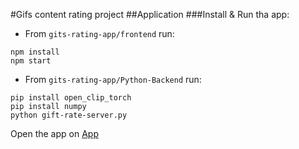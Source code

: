 #Gifs content rating project
##Application
###Install & Run tha app:
- From `gits-rating-app/frontend` run:
```shell
npm install
npm start
```
- From ```gits-rating-app/Python-Backend``` run:
```shell
pip install open_clip_torch
pip install numpy
python gift-rate-server.py
```
 Open the app on [App](http://localhost:3000)


